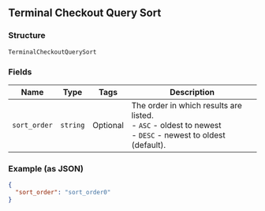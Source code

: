 ## Terminal Checkout Query Sort

### Structure

`TerminalCheckoutQuerySort`

### Fields

| Name | Type | Tags | Description |
|  --- | --- | --- | --- |
| `sort_order` | `string` | Optional | The order in which results are listed.<br>- `ASC` - oldest to newest<br>- `DESC` - newest to oldest (default). |

### Example (as JSON)

```json
{
  "sort_order": "sort_order0"
}
```

